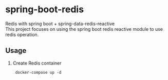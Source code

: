 # spring-boot-redis
Redis with spring boot + spring-data-redis-reactive
<br>
This project focuses on using the spring boot redis reactive module to use redis operation.

## Usage

1. Create Redis container

        docker-compose up -d
